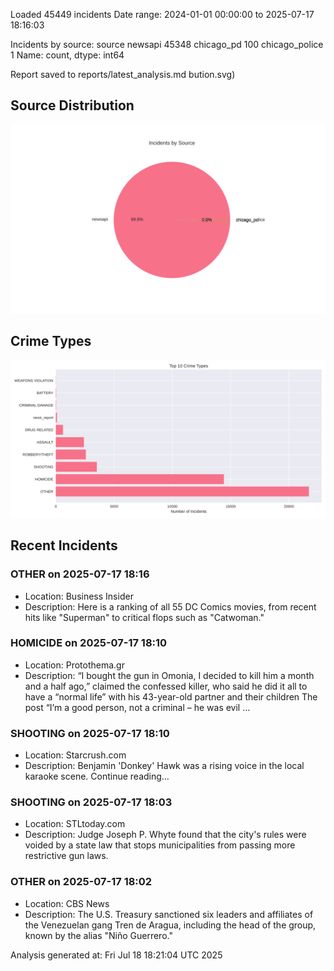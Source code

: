 
Loaded 45449 incidents
Date range: 2024-01-01 00:00:00 to 2025-07-17 18:16:03

Incidents by source:
source
newsapi           45348
chicago_pd          100
chicago_police        1
Name: count, dtype: int64

Report saved to reports/latest_analysis.md
bution.svg)

## Source Distribution
![Source Distribution](images/source_distribution.svg)

## Crime Types
![Crime Types](images/crime_types.svg)

## Recent Incidents

### OTHER on 2025-07-17 18:16
- Location: Business Insider
- Description: Here is a ranking of all 55 DC Comics movies, from recent hits like "Superman" to critical flops such as "Catwoman."


### HOMICIDE on 2025-07-17 18:10
- Location: Protothema.gr
- Description: “I bought the gun in Omonia, I decided to kill him a month and a half ago,” claimed the confessed killer, who said he did it all to have a “normal life” with his 43-year-old partner and their children
The post “I’m a good person, not a criminal – he was evil …


### SHOOTING on 2025-07-17 18:10
- Location: Starcrush.com
- Description: Benjamin 'Donkey' Hawk was a rising voice in the local karaoke scene. Continue reading…


### SHOOTING on 2025-07-17 18:03
- Location: STLtoday.com
- Description: Judge Joseph P. Whyte found that the city's rules were voided by a state law that stops municipalities from passing more restrictive gun laws.


### OTHER on 2025-07-17 18:02
- Location: CBS News
- Description: The U.S. Treasury sanctioned six leaders and affiliates of the Venezuelan gang Tren de Aragua, including the head of the group, known by the alias "Niño Guerrero."

Analysis generated at: Fri Jul 18 18:21:04 UTC 2025
